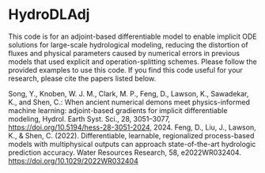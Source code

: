 # HydroDLAdj
This code is for an adjoint-based differentiable model to enable implicit ODE solutions for large-scale hydrological modeling, reducing the distortion of fluxes and physical parameters caused by numerical errors in previous models that used explicit and operation-splitting schemes. Please follow the provided examples to use this code. If you find this code useful for your research, please cite the papers listed below.

Song, Y., Knoben, W. J. M., Clark, M. P., Feng, D., Lawson, K., Sawadekar, K., and Shen, C.: When ancient numerical demons meet physics-informed machine learning: adjoint-based gradients for implicit differentiable modeling, Hydrol. Earth Syst. Sci., 28, 3051–3077, https://doi.org/10.5194/hess-28-3051-2024, 2024.
Feng, D., Liu, J., Lawson, K., & Shen, C. (2022). Differentiable, learnable, regionalized process-based models with multiphysical outputs can approach state-of-the-art hydrologic prediction accuracy. Water Resources Research, 58, e2022WR032404. https://doi.org/10.1029/2022WR032404
